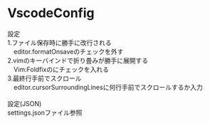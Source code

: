 # VscodeConfig<br>

設定<br>
1.ファイル保存時に勝手に改行される<br>
　editor.formatOnsaveのチェックを外す<br>
2.vimのキーバインドで折り畳みが勝手に展開する<br>
　Vim:Foldfixのにチェックを入れる<br>
3.最終行手前でスクロール<br>
　editor.cursorSurroundingLinesに何行手前でスクロールするか入力<br>
<br>
設定(JSON)<br>
settings.jsonファイル参照<br>
